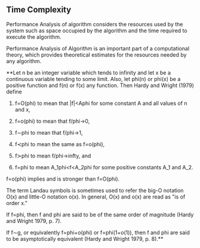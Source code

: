 ## Time Complexity

Performance Analysis of algorithm considers the resources used by the system such as space occupied by the algorithm and the time required to execute the algorithm.

Performance Analysis of Algorithm is an important part of a computational theory, which provides theoretical estimates for the resources needed by any algorithm.


**Let n be an integer variable which tends to infinity and let x be a continuous variable tending to some limit. Also, let phi(n) or phi(x) be a positive function and f(n) or f(x) any function. Then Hardy and Wright (1979) define

1. f=O(phi) to mean that |f|<Aphi for some constant A and all values of n and x,

2. f=o(phi) to mean that f/phi->0,

3. f∼phi to mean that f/phi->1,

4. f≺phi to mean the same as f=o(phi),

5. f≻phi to mean f/phi->infty, and

6. f=phi to mean A_1phi<f<A_2phi for some positive constants A_1 and A_2.

f=o(phi) implies and is stronger than f=O(phi).

The term Landau symbols is sometimes used to refer the big-O notation O(x) and little-O notation o(x). In general, O(x) and o(x) are read as "is of order x."

If f=phi, then f and phi are said to be of the same order of magnitude (Hardy and Wright 1979, p. 7).

If f∼g, or equivalently f=phi+o(phi) or f=phi(1+o(1)), then f and phi are said to be asymptotically equivalent (Hardy and Wright 1979, p. 8).**
